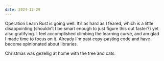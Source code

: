 ```yaml
---
date: 2024-12-29
---
```


Operation Learn Rust is going well. It’s as hard as I feared, which is a little disappointing (shouldn’t I be smart enough to just figure this out faster?) yet also gratifying. I feel accomplished climbing the learning curve, and am glad I made time to focus on it. Already I’m past copy-pasting code and have become opinionated about libraries.

Christmas was gezellig at home with the tree and cats.